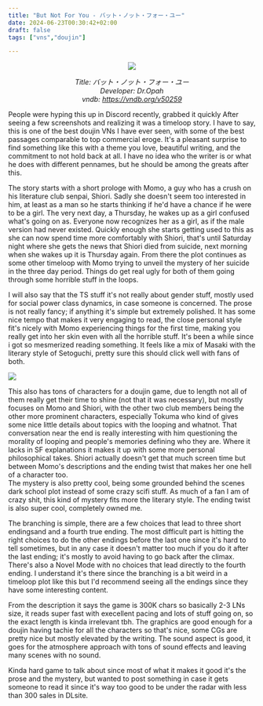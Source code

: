 ```yaml
---
title: "But Not For You - バット・ノット・フォー・ユー"
date: 2024-06-23T00:30:42+02:00
draft: false
tags: ["vns","doujin"]

---
```


<center>

![](/unikansou/images/notforyou/0.png)

*Title: バット・ノット・フォー・ユー<br/>
Developer: Dr.Opah<br/>
vndb: https://vndb.org/v50259*

</center>

People were hyping this up in Discord recently, grabbed it quickly After seeing a few screenshots and realizing it was a timeloop story. I have to say, this is one of the best doujin VNs I have ever seen, with some of the best passages comparable to top commercial eroge. It's a pleasant surprise to find something like this with a theme you love, beautiful writing, and the commitment to not hold back at all. I have no idea who the writer is or what he does with different pennames, but he should be among the greats after this.

<!--more-->

The story starts with a short prologe with Momo, a guy who has a crush on his literature club senpai, Shiori. Sadly she doesn't seem too interested in him, at least as a man so he starts thinking if he'd have a chance if he were to be a girl. The very next day, a Thursday, he wakes up as a girl confused what's going on as. Everyone now recognizes her as a girl, as if the male version had never existed. Quickly enough she starts getting used to this as she can now spend time more comfortably with Shiori, that's until Saturday night where she gets the news that Shiori died from suicide, next morning when she wakes up it is Thursday again. From there the plot continues as some other timeloop with Momo trying to unveil the mystery of her suicide in the three day period. Things do get real ugly for both of them going through some horrible stuff in the loops.

I will also say that the TS stuff it's not really about gender stuff, mostly used for social power class dynamics, in case someone is concerned. The prose is not really fancy; if anything it's simple but extremely polished. It has some nice tempo that makes it very engaging to read, the close personal style fit's nicely with Momo experiencing things for the first time, making you really get into her skin even with all the horrible stuff. It's been a while since i got so mesmerized reading something. It feels like a mix of Masaki with the literary style of Setoguchi, pretty sure this should click well with fans of both.

![](/unikansou/images/notforyou/1.png)

This also has tons of characters for a doujin game, due to length not all of them really get their time to shine (not that it was necessary), but mostly focuses on Momo and Shiori, with the other two club members being the other more prominent characters, especially Tokuma who kind of gives some nice little details about topics with the looping and whatnot. That conversation near the end is really interesting with him questioning the morality of looping and people's memories defining who they are. Where it lacks in SF explanations it makes it up with some more personal philosophical takes. Shiori actually doesn't get that much screen time but between Momo's descriptions and the ending twist that makes her one hell of a character too. <br/>
The mystery is also pretty cool, being some grounded behind the scenes dark school plot instead of some crazy scifi stuff. As much of a fan I am of crazy shit, this kind of mystery fits more the literary style. The ending twist is also super cool, completely owned me.

The branching is simple, there are a few choices that lead to three short endingsand and a fourth true ending. The most difficult part is hitting the right choices to do the other endings before the last one since it's hard to tell sometimes, but in any case it doesn't matter too much if you do it after the last ending; it's mostly to avoid having to go back after the climax. There's also a Novel Mode with no choices that lead directly to the fourth ending. I understand it's there since the branching is a bit weird in a timeloop plot like this but I'd recommend seeing all the endings since they have some interesting content.

From the description it says the game is 300K chars so basically 2-3 LNs size, it reads super fast with execellent pacing and lots of stuff going on, so the exact length is kinda irrelevant tbh. The graphics are good enough for a doujin having tachie for all the characters so that's nice, some CGs are pretty nice but mostly elevated by the writing. The sound aspect is good, it goes for the atmosphere approach with tons of sound effects and leaving many scenes with no sound.

Kinda hard game to talk about since most of what it makes it good it's the prose and the mystery, but wanted to post something in case it gets someone to read it since it's way too good to be under the radar with less than 300 sales in DLsite.
